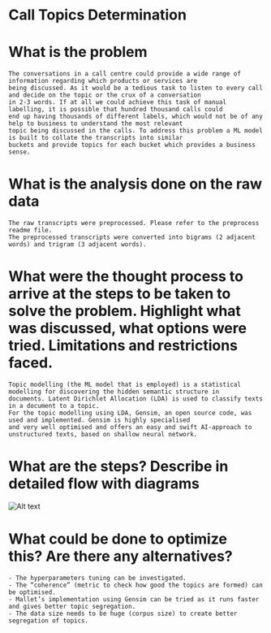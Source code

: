 # Call Topics Determination

# What is the problem
	The conversations in a call centre could provide a wide range of information regarding which products or services are 
	being discussed. As it would be a tedious task to listen to every call and decide on the topic or the crux of a conversation 
	in 2-3 words. If at all we could achieve this task of manual labelling, it is possible that hundred thousand calls could 
	end up having thousands of different labels, which would not be of any help to business to understand the most relevant 
	topic being discussed in the calls. To address this problem a ML model is built to collate the transcripts into similar 
	buckets and provide topics for each bucket which provides a business sense.

# What is the analysis done on the raw data
	The raw transcripts were preprocessed. Please refer to the preprocess readme file. 
	The preprocessed transcripts were converted into bigrams (2 adjacent words) and trigram (3 adjacent words). 

# What were the thought process to arrive at the steps to be taken to solve the problem. Highlight what was discussed, what options were tried. Limitations and restrictions faced.
	Topic modelling (the ML model that is employed) is a statistical modelling for discovering the hidden semantic structure in
	documents. Latent Dirichlet Allocation (LDA) is used to classify texts in a document to a topic.
	For the topic modelling using LDA, Gensim, an open source code, was used and implemented. Gensim is highly specialised 
	and very well optimised and offers an easy and swift AI-approach to unstructured texts, based on shallow neural network.


# What are the steps? Describe in detailed flow with diagrams
![Alt text](https://github.dxc.com/DTC-Bangalore/SAAB/blob/Features_Release1/Data_ML/Codes/Call_Topics/Images/Call_Topics_Flow_Diagram.png)

# What could be done to optimize this? Are there any alternatives?
	- The hyperparameters tuning can be investigated.
	- The “coherence” (metric to check how good the topics are formed) can be optimised.
	- Mallet’s implementation using Gensim can be tried as it runs faster and gives better topic segregation. 
	- The data size needs to be huge (corpus size) to create better segregation of topics. 
